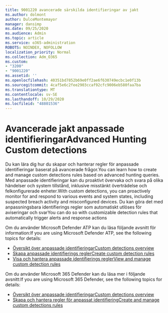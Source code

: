 ```yaml
---
title: 9001220 avancerade särskilda identifieringar av jakt
ms.author: dolmont
author: DulceMontemayor
manager: dansimp
ms.date: 09/25/2020
ms.audience: Admin
ms.topic: article
ms.service: o365-administration
ROBOTS: NOINDEX, NOFOLLOW
localization_priority: Normal
ms.collection: Adm_O365
ms.custom:
- "3200"
- "9001220"
ms.assetid: ''
ms.openlocfilehash: 40351bd7852b69e0ff2ae6f630749ecbc1e0f13b
ms.sourcegitcommit: 4caf5e6c2fee2903ccaf92cfc9006eb580faa7ba
ms.translationtype: MT
ms.contentlocale: sv-SE
ms.lasthandoff: 10/29/2020
ms.locfileid: "48801536"
---
```

# <a name="advanced-hunting-custom-detections"></a><span data-ttu-id="d1f6c-102">Avancerade jakt anpassade identifieringar</span><span class="sxs-lookup"><span data-stu-id="d1f6c-102">Advanced Hunting Custom detections</span></span>

<span data-ttu-id="d1f6c-103">Du kan lära dig hur du skapar och hanterar regler för anpassade identifieringar baserat på avancerade frågor.</span><span class="sxs-lookup"><span data-stu-id="d1f6c-103">You can learn how to create and manage custom detections rules based on advanced hunting queries.</span></span> <span data-ttu-id="d1f6c-104">Med anpassade identifieringar kan du proaktivt övervaka och svara på olika händelser och system tillstånd, inklusive misstänkt överträdelse och felkonfigurerade enheter.</span><span class="sxs-lookup"><span data-stu-id="d1f6c-104">With custom detections, you can proactively monitor for and respond to various events and system states, including suspected breach activity and misconfigured devices.</span></span> <span data-ttu-id="d1f6c-105">Du kan göra det med anpassningsbara identifierings regler som automatiskt utlöses för aviseringar och svar</span><span class="sxs-lookup"><span data-stu-id="d1f6c-105">You can do so with customizable detection rules that automatically trigger alerts and response actions</span></span>
  
<span data-ttu-id="d1f6c-106">Om du använder Microsoft Defender ATP kan du läsa följande avsnitt för information:</span><span class="sxs-lookup"><span data-stu-id="d1f6c-106">If you are using Microsoft Defender ATP, see the following topics for details:</span></span> 
- [<span data-ttu-id="d1f6c-107">Översikt över anpassade identifieringar</span><span class="sxs-lookup"><span data-stu-id="d1f6c-107">Custom detections overview</span></span>](https://docs.microsoft.com/windows/security/threat-protection/microsoft-defender-atp/overview-custom-detections)
- [<span data-ttu-id="d1f6c-108">Skapa anpassade identifierings regler</span><span class="sxs-lookup"><span data-stu-id="d1f6c-108">Create custom detection rules</span></span>](https://docs.microsoft.com/windows/security/threat-protection/microsoft-defender-atp/custom-detection-rules)
- [<span data-ttu-id="d1f6c-109">Visa och hantera anpassade identifierings regler</span><span class="sxs-lookup"><span data-stu-id="d1f6c-109">View and manage custom detection rules</span></span>](https://docs.microsoft.com/windows/security/threat-protection/microsoft-defender-atp/custom-detections-manage)

<span data-ttu-id="d1f6c-110">Om du använder Microsoft 365 Defender kan du läsa mer i följande avsnitt:</span><span class="sxs-lookup"><span data-stu-id="d1f6c-110">If you are using Microsoft 365 Defender, see the following topics for details:</span></span> 
- [<span data-ttu-id="d1f6c-111">Översikt över anpassade identifieringar</span><span class="sxs-lookup"><span data-stu-id="d1f6c-111">Custom detections overview</span></span>](https://docs.microsoft.com/microsoft-365/security/mtp/custom-detections-overview)
- [<span data-ttu-id="d1f6c-112">Skapa och hantera regler för anpassat identifiering</span><span class="sxs-lookup"><span data-stu-id="d1f6c-112">Create and manage custom detections rules</span></span>](https://docs.microsoft.com/microsoft-365/security/mtp/custom-detection-rules)

